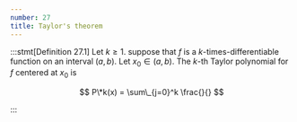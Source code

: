 ```yaml
---
number: 27
title: Taylor's theorem
---
```


:::stmt[Definition 27.1]
Let $k \geq 1$. suppose that $f$ is a $k$-times-differentiable function on an interval $(a,b)$. Let $x_0\in (a,b)$. The $k$-th Taylor polynomial for $f$ centered at $x_0$ is

$$ P\*k(x) = \sum\_{j=0}^k \frac{}{} $$

:::
